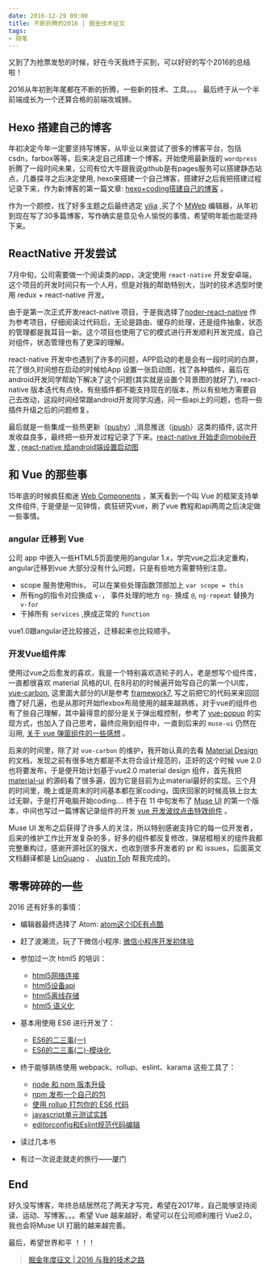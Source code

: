 ```yaml
---
date: 2016-12-29 09:00
title: 不断折腾的2016 | 掘金技术征文 
tags: 
- 随笔
---
```


又到了为抢票发愁的时候，好在今天我终于买到，可以好好的写个2016的总结啦！

2016从年初到年尾都在不断的折腾，一些新的技术、工具。。。 最后终于从一个半前端成长为一个还算合格的前端攻城狮。

<!--more-->

## Hexo 搭建自己的博客

年初决定今年一定要坚持写博客，从毕业以来尝试了很多的博客平台，包括 csdn，farbox等等，后来决定自己搭建一个博客。开始使用最新版的 `wordpress` 折腾了一段时间未果，公司有位大牛跟我说github是有pages服务可以搭建静态站点，几番探寻之后决定使用, hexo来搭建一个自己博客，搭建好之后我把搭建过程记录下来，作为新博客的第一篇文章: [hexo+coding搭建自己的博客](http://www.myronliu.com/2016/03/24/hexo-coding%E6%90%AD%E5%BB%BA%E8%87%AA%E5%B7%B1%E7%9A%84%E5%8D%9A%E5%AE%A2/) 。

作为一个颜控，找了好多主题之后最终选定 [yilia](https://github.com/litten/hexo-theme-yilia) ,买了个 [MWeb](http://zh.mweb.im/) 编辑器，从年初到现在写了30多篇博客，写作确实是意见令人愉悦的事情，希望明年能也能坚持下来。

## ReactNative 开发尝试

7月中旬，公司需要做一个阅读类的app，决定使用 `react-native` 开发安卓端，这个项目的开发时间只有一个人月，但是对我的帮助特别大，当时的技术选型时使用 redux + react-native 开发。

由于是第一次正式开发react-native 项目，于是我选择了[noder-react-native](https://github.com/soliury/noder-react-native) 作为参考项目，仔细阅读过代码后，无论是路由、缓存的处理，还是组件抽象，状态的管理都是我耳目一新。这个项目也使用了它的模式进行开发顺利开发完成，自己对组件，状态管理也有了更深的理解。

react-native 开发中也遇到了许多的问题，APP启动的老是会有一段时间的白屏，花了很久时间想在启动的时候给App 设置一张启动图，找了各种插件，最后在android开发同学帮助下解决了这个问题(其实就是设置个背景图的就好了), react-native 版本迭代有点快，有些插件都不能支持现在的版本，所以有些地方需要自己去改动，这段时间经常跟android开发同学沟通，问一些api上的问题，也将一些插件升级之后的问题修复。

最后就是一些集成一些热更新（[pushy](http://update.reactnative.cn/)）,消息推送（[jpush](https://github.com/reactnativecn/react-native-jpush)）这类的插件, 这次开发收益良多，最终把一些开发过程记录了下来。[react-native 开始走向mobile开发](http://www.myronliu.com/2016/07/17/react-native/react-native%20start/) , [react-native 给android端设置启动图](http://www.myronliu.com/2016/07/22/react-native/react-native_launch/)

## 和 Vue 的那些事

15年底的时候疯狂痴迷 [Web Components](http://javascript.ruanyifeng.com/htmlapi/webcomponents.html) ，某天看到一个叫 Vue 的框架支持单文件组件, 于是便是一见钟情，疯狂研究vue，刷了vue 教程和api两周之后决定做一些事情。

### angular 迁移到 Vue

公司 app 中嵌入一些HTML5页面使用的angular 1.x，学完vue之后决定重构，angular迁移到vue 大部分没有什么问题，只是有些地方需要特别注意。

* scope 服务使用this， 可以在某些处理函数顶部加上 `var scope = this` 
* 所有ng的指令对应换成 `v-`， 事件处理的地方 `ng-` 换成 `@`, `ng-repeat` 替换为 `v-for`
* 干掉所有 `services` ,换成正常的 `function`

vue1.0跟angular还比较接近，迁移起来也比较顺手。

### 开发Vue组件库

使用过vue之后愈发的喜欢，我是一个特别喜欢造轮子的人，老是想写个组件库，一直都很喜欢 material 风格的UI, 在8月初的时候遍开始写自己的第一个UI库，[vue-carbon](https://github.com/myronliu347/vue-carbon), 这里面大部分的UI是参考 [framework7](http://framework7.io/), 写之前把它的代码来来回回撸了好几遍，也是从那时开始flexbox布局使用的越来越熟练，对于vue的组件也有了些自己理解，其中最得意的部分是关于弹出框控制，参考了 [vue-popup](https://github.com/ElemeFE/vue-popup) 的实现方式，也加入了自己思考，最终应用到组件中，一直到后来的 `muse-ui` 仍然在沿用, [关于 vue 弹窗组件的一些感想](http://www.myronliu.com/2016/09/08/vue/vue_layer/) 。

后来的时间里，除了对 `vue-carbon` 的维护，我开始认真的去看 [Material Design](https://material.google.com) 的文档，发现之前有很多地方都是不太符合设计规范的，正好的这个时候 vue 2.0 也将要发布，于是便开始计划基于vue2.0 material design 组件，首先我把 [material-ui](http://www.material-ui.com/) 的源码看了很多遍，因为它是目前为止material最好的实现。三个月的时间里，晚上或是周末的时间基本都在家coding，国庆回家的时候高铁上台太过无聊，于是打开电脑开始coding.... 终于在 11 中旬发布了 [Muse UI](https://github.com/museui/muse-ui) 的第一个版本，中间也写过一篇博客记录组件的开发 [vue 开发波纹点击特效组件](http://www.myronliu.com/2016/09/18/vue/vue_ripple/) 。

Muse UI 发布之后获得了许多人的关注，所以特别感谢支持它的每一位开发者，后来的维护工作比开发复杂的多，好多的组件都反复修改，弹层框相关的组件我都完整重构过，感谢开源社区的强大，也收到很多开发者的 pr 和 issues，后面英文文档翻译都是 [LinGuang](https://github.com/linxiaowu66) 、 [Justin Toh](https://github.com/tohjustin) 帮我完成的。

## 零零碎碎的一些

2016 还有好多的事情：

* 编辑器最终选择了 Atom: [atom这个IDE有点酷](http://www.myronliu.com/2016/04/09/atom%E8%BF%99%E4%B8%AAIDE%E6%9C%89%E7%82%B9%E9%85%B7/)

* 赶了波潮流，玩了下微信小程序: [微信小程序开发初体验](http://www.myronliu.com/2016/09/26/wechat/wechat_start/) 

* 参加过一次 html5 的培训：
    * [html5网络连接](http://www.myronliu.com/2016/05/31/html5/html5%E7%BD%91%E7%BB%9C%E8%BF%9E%E6%8E%A5/)
    * [html5设备api](http://www.myronliu.com/2016/05/31/html5/html5%E8%AE%BE%E5%A4%87api/)
    * [html5离线存储](http://www.myronliu.com/2016/05/30/html5/html5%E7%A6%BB%E7%BA%BF%E5%AD%98%E5%82%A8/)
    * [html5 语义化](http://www.myronliu.com/2016/05/29/html5/html5%E8%AF%AD%E4%B9%89%E5%8C%96%E6%A0%87%E7%AD%BE/)
    
* 基本用使用 ES6 进行开发了：
    * [ES6的二三事(一)](http://www.myronliu.com/2016/08/16/javscript/ES6%E7%9A%84%E4%BA%8C%E4%B8%89%E4%BA%8B(%E4%B8%80)/)
    * [ES6的二三事(二)-模块化](http://www.myronliu.com/2016/08/21/javscript/ES6%E7%9A%84%E4%BA%8C%E4%B8%89%E4%BA%8B(%E4%BA%8C)%EF%BC%8D%E6%A8%A1%E5%9D%97%E5%8C%96/)
    
* 终于能够熟练使用 webpack、rollup、eslint、karama 这些工具了：
    
    * [node 和 npm 版本升级](http://www.myronliu.com/2016/08/12/%E5%89%8D%E7%AB%AF%E5%B7%A5%E5%85%B7/node_npm_update/)
    * [npm 发布一个自己的包](http://www.myronliu.com/2016/08/09/%E5%89%8D%E7%AB%AF%E5%B7%A5%E5%85%B7/2016-08-09/)
    * [使用 rollup 打包你的 ES6 代码](http://www.myronliu.com/2016/08/07/%E5%89%8D%E7%AB%AF%E5%B7%A5%E5%85%B7/2016-08-07/)
    * [javascript单元测试实践](http://www.myronliu.com/2016/08/10/%E5%89%8D%E7%AB%AF%E5%B7%A5%E5%85%B7/javascript_unit/)
    * [editorconfig和Eslint规范代码编辑](http://www.myronliu.com/2016/04/05/editorconfig%E5%92%8CEslint%E8%A7%84%E8%8C%83%E4%BB%A3%E7%A0%81%E7%BC%96%E8%BE%91/)

* 读过几本书

* 有过一次说走就走的旅行——厦门

## End

好久没写博客，年终总结居然花了两天才写完，希望在2017年，自己能够坚持阅读、运动、写博客。。。希望 Vue 越来越好，希望可以在公司顺利推行 Vue2.0，我也会将Muse UI 打磨的越来越完善。

最后，希望世界和平 ！！！

> [掘金年度征文 | 2016 与我的技术之路](https://gold.xitu.io/post/587f0e7a5c497d0058bcabd7)

